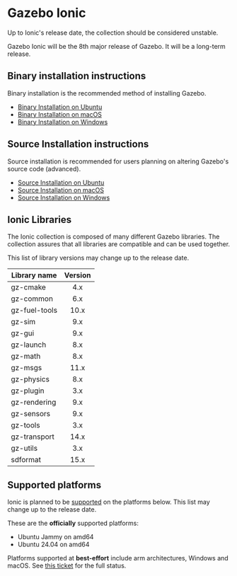 # Gazebo Ionic

Up to Ionic's release date, the collection should be considered unstable.

Gazebo Ionic will be the 8th major release of Gazebo. It will be a
long-term release.

## Binary installation instructions

Binary installation is the recommended method of installing Gazebo.

 * [Binary Installation on Ubuntu](install_ubuntu)
 * [Binary Installation on macOS](install_osx)
 * [Binary Installation on Windows](install_windows)

## Source Installation instructions

Source installation is recommended for users planning on altering Gazebo's source code (advanced).

 * [Source Installation on Ubuntu](install_ubuntu_src)
 * [Source Installation on macOS](install_osx_src)
 * [Source Installation on Windows](install_windows_src)

## Ionic Libraries

The Ionic collection is composed of many different Gazebo libraries. The
collection assures that all libraries are compatible and can be used together.

This list of library versions may change up to the release date.

| Library name       | Version       |
| ------------------ |:-------------:|
|   gz-cmake         |       4.x     |
|   gz-common        |       6.x     |
|   gz-fuel-tools    |       10.x     |
|   gz-sim           |       9.x     |
|   gz-gui           |       9.x     |
|   gz-launch        |       8.x     |
|   gz-math          |       8.x     |
|   gz-msgs          |      11.x     |
|   gz-physics       |       8.x     |
|   gz-plugin        |       3.x     |
|   gz-rendering     |       9.x     |
|   gz-sensors       |       9.x     |
|   gz-tools         |       3.x     |
|   gz-transport     |      14.x     |
|   gz-utils         |       3.x     |
|   sdformat         |      15.x     |

## Supported platforms

Ionic is planned to be [supported](/docs/all/releases) on the platforms below.
This list may change up to the release date.

These are the **officially** supported platforms:

* Ubuntu Jammy on amd64
* Ubuntu 24.04 on amd64

Platforms supported at **best-effort** include arm architectures, Windows and
macOS. See
[this ticket](https://github.com/gazebo-tooling/release-tools/issues/597)
for the full status.
